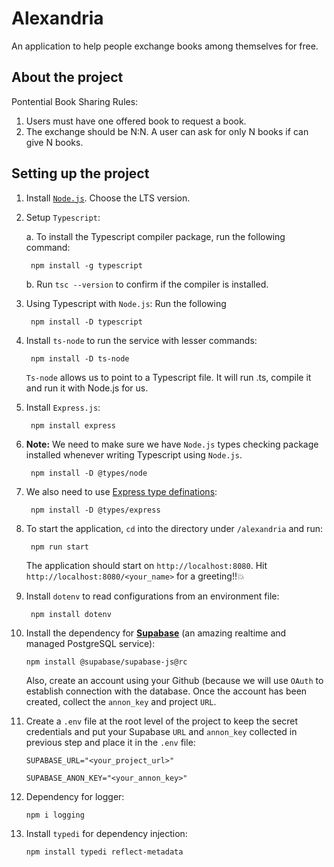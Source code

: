 # Alexandria

An application to help people exchange books among themselves for free.

## About the project
Pontential Book Sharing Rules:
1. Users must have one offered book to request a book.
2. The exchange should be N:N. A user can ask for only N books if can give N books.


## Setting up the project
1. Install [`Node.js`](https://nodejs.org/en/download/). Choose the LTS version.
2. Setup `Typescript`:

	a. To install the Typescript compiler package, run the following command:

		npm install -g typescript
	b. Run `tsc --version` to confirm if the compiler is installed.
3. Using Typescript with `Node.js`: Run the following
	
		npm install -D typescript

4. Install `ts-node` to run the service with lesser commands:
	
		npm install -D ts-node
	`Ts-node` allows us to point to a Typescript file. It will run .ts, compile it and run it with Node.js for us.

5. Install `Express.js`:

		npm install express

6. **Note:** We need to make sure we have `Node.js` types checking package installed whenever writing Typescript using `Node.js`.

		npm install -D @types/node

7. We also need to use [Express type definations](https://www.npmjs.com/package/@types/express):

		npm install -D @types/express

8. To start the application, `cd` into the directory under `/alexandria` and run:

		npm run start

	The application should start on `http://localhost:8080`. Hit `http://localhost:8080/<your_name>` for a greeting!!:boom: 

9. Install `dotenv` to read configurations from an environment file:

		npm install dotenv
	
10. Install the dependency for [**Supabase**](https://supabase.com/) (an amazing realtime and managed PostgreSQL service):

		npm install @supabase/supabase-js@rc

	Also, create an account using your Github (because we will use `OAuth` to establish connection with the database. Once the account has been created, collect the `annon_key` and project `URL`.

11. Create a `.env` file at the root level of the project to keep the secret credentials and put your Supabase `URL` and `annon_key` collected in previous step and place it in the `.env` file:

		SUPABASE_URL="<your_project_url>"
	
		SUPABASE_ANON_KEY="<your_annon_key>"

12. Dependency for logger:
	
		npm i logging

13. Install `typedi` for dependency injection:

		npm install typedi reflect-metadata
